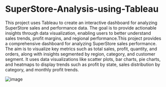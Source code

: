 # SuperStore-Analysis-using-Tableau

This project uses Tableau to create an interactive dashboard for analyzing SuperStore sales and performance data. The goal is to provide actionable insights through data visualization, enabling users to better understand sales trends, profit margins, and regional performance.This project provides a comprehensive dashboard for analyzing SuperStore sales performance. The aim is to visualize key metrics such as total sales, profit, quantity, and orders, along with insights segmented by region, category, and customer segment. It uses data visualizations like scatter plots, bar charts, pie charts, and heatmaps to display trends such as profit by state, sales distribution by category, and monthly profit trends.

![image](https://github.com/user-attachments/assets/46454867-e0c5-418c-9e5d-66103485a1eb)
